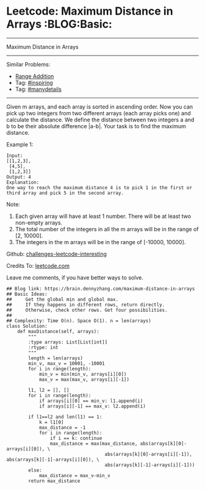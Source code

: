 # Leetcode: Maximum Distance in Arrays     :BLOG:Basic:


---

Maximum Distance in Arrays  

---

Similar Problems:  
-   [Range Addition](https://brain.dennyzhang.com/range-addition)
-   Tag: [#inspiring](https://brain.dennyzhang.com/tag/inspiring)
-   Tag: [#manydetails](https://brain.dennyzhang.com/tag/manydetails)

---

Given m arrays, and each array is sorted in ascending order. Now you can pick up two integers from two different arrays (each array picks one) and calculate the distance. We define the distance between two integers a and b to be their absolute difference |a-b|. Your task is to find the maximum distance.  

Example 1:  

    Input: 
    [[1,2,3],
     [4,5],
     [1,2,3]]
    Output: 4
    Explanation: 
    One way to reach the maximum distance 4 is to pick 1 in the first or third array and pick 5 in the second array.

Note:  
1.  Each given array will have at least 1 number. There will be at least two non-empty arrays.
2.  The total number of the integers in all the m arrays will be in the range of [2, 10000].
3.  The integers in the m arrays will be in the range of [-10000, 10000].

Github: [challenges-leetcode-interesting](https://github.com/DennyZhang/challenges-leetcode-interesting/tree/master/maximum-distance-in-arrays)  

Credits To: [leetcode.com](https://leetcode.com/problems/maximum-distance-in-arrays/description/)  

Leave me comments, if you have better ways to solve.  

    ## Blog link: https://brain.dennyzhang.com/maximum-distance-in-arrays
    ## Basic Ideas:
    ##     Get the global min and global max.
    ##     If they happens in different rows, return directly.
    ##     Otherwise, check other rows. Get four possibilities.
    ##
    ## Complexity: Time O(n). Space O(1). n = len(arrays)
    class Solution:
        def maxDistance(self, arrays):
            """
            :type arrays: List[List[int]]
            :rtype: int
            """
            length = len(arrays)
            min_v, max_v = 10001, -10001
            for i in range(length):
                min_v = min(min_v, arrays[i][0])
                max_v = max(max_v, arrays[i][-1])
    
            l1, l2 = [], []
            for i in range(length):
                if arrays[i][0] == min_v: l1.append(i)
                if arrays[i][-1] == max_v: l2.append(i)
    
            if l1==l2 and len(l1) == 1:
                k = l1[0]
                max_distance = -1
                for i in range(length):
                    if i == k: continue
                    max_distance = max(max_distance, abs(arrays[k][0]-arrays[i][0]), \
                                        abs(arrays[k][0]-arrays[i][-1]), abs(arrays[k][-1]-arrays[i][0]), \
                                        abs(arrays[k][-1]-arrays[i][-1]))
            else:
                max_distance = max_v-min_v
            return max_distance